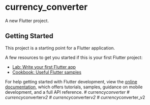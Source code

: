# currency_converter

A new Flutter project.

## Getting Started

This project is a starting point for a Flutter application.

A few resources to get you started if this is your first Flutter project:

- [Lab: Write your first Flutter app](https://docs.flutter.dev/get-started/codelab)
- [Cookbook: Useful Flutter samples](https://docs.flutter.dev/cookbook)

For help getting started with Flutter development, view the
[online documentation](https://docs.flutter.dev/), which offers tutorials,
samples, guidance on mobile development, and a full API reference.
#   c u r r e n c y _ c o n v e r t e r  
 #   c u r r e n c y _ c o n v e r t e r _ v 2  
 #   c u r r e n c y _ c o n v e r t e r _ v 2  
 #   c u r r e n c y _ c o n v e r t e r _ v 2  
 